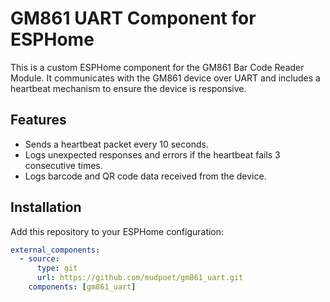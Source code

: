 # GM861 UART Component for ESPHome

This is a custom ESPHome component for the GM861 Bar Code Reader Module. It communicates with the GM861 device over UART and includes a heartbeat mechanism to ensure the device is responsive.

## Features
- Sends a heartbeat packet every 10 seconds.
- Logs unexpected responses and errors if the heartbeat fails 3 consecutive times.
- Logs barcode and QR code data received from the device.

## Installation
Add this repository to your ESPHome configuration:
   ```yaml
   external_components:
     - source:
         type: git
         url: https://github.com/mudpoet/gm861_uart.git
       components: [gm861_uart]
   ```
